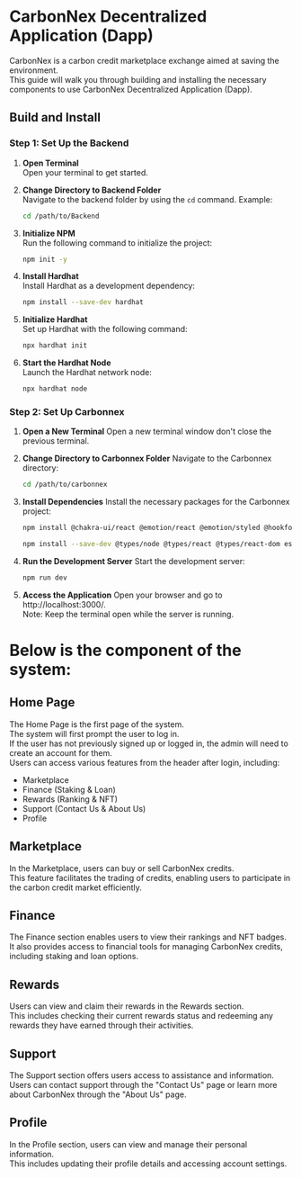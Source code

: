# CarbonNex Decentralized Application (Dapp)

CarbonNex is a carbon credit marketplace exchange aimed at saving the environment.  
   This guide will walk you through building and installing the necessary components to use CarbonNex Decentralized Application (Dapp).

## Build and Install

### Step 1: Set Up the Backend

1. **Open Terminal**  
   Open your terminal to get started.

2. **Change Directory to Backend Folder**  
   Navigate to the backend folder by using the `cd` command. Example:
   ```bash
   cd /path/to/Backend

3. **Initialize NPM**  
   Run the following command to initialize the project:
   ```bash
   npm init -y

4. **Install Hardhat**  
   Install Hardhat as a development dependency:
   ```bash
   npm install --save-dev hardhat

5. **Initialize Hardhat**  
   Set up Hardhat with the following command:
   ```bash
   npx hardhat init

6. **Start the Hardhat Node**  
   Launch the Hardhat network node:
   ```bash
   npx hardhat node

### Step 2: Set Up Carbonnex

1. **Open a New Terminal**
   Open a new terminal window don't close the previous terminal.

2. **Change Directory to Carbonnex Folder**
   Navigate to the Carbonnex directory:
   ```bash
   cd /path/to/carbonnex

3. **Install Dependencies**
   Install the necessary packages for the Carbonnex project:
   ```bash
   npm install @chakra-ui/react @emotion/react @emotion/styled @hookform/resolvers @radix-ui/react-dialog @radix-ui/react-label @radix-ui/react-navigation-menu @radix-ui/react-slot @radix-ui/react-toast @supabase/ssr @supabase/supabase-js @tanstack/react-query @walletconnect/core @web3modal/wagmi class-variance-authority clsx framer-motion lucide-react next pg react react-dom react-hook-form react-icons react-toastify ssl tailwind-merge tailwindcss-animate viem wagmi zod

   npm install --save-dev @types/node @types/react @types/react-dom eslint eslint-config-next postcss tailwindcss typescript
   
4. **Run the Development Server**
   Start the development server:
   ```bash
   npm run dev

5. **Access the Application**
   Open your browser and go to http://localhost:3000/.  
   Note: Keep the terminal open while the server is running.

# Below is the component of the system:

## Home Page
The Home Page is the first page of the system.  
   The system will first prompt the user to log in.  
   If the user has not previously signed up or logged in, the admin will need to create an account for them.  
   Users can access various features from the header after login, including:
- Marketplace
- Finance (Staking & Loan)
- Rewards (Ranking & NFT)
- Support (Contact Us & About Us)
- Profile

## Marketplace
In the Marketplace, users can buy or sell CarbonNex credits.  
   This feature facilitates the trading of credits, enabling users to participate in the carbon credit market efficiently.

## Finance
The Finance section enables users to view their rankings and NFT badges.  
   It also provides access to financial tools for managing CarbonNex credits, including staking and loan options.

## Rewards
Users can view and claim their rewards in the Rewards section.  
   This includes checking their current rewards status and redeeming any rewards they have earned through their activities.

## Support
The Support section offers users access to assistance and information.  
   Users can contact support through the "Contact Us" page or learn more about CarbonNex through the "About Us" page.

## Profile
In the Profile section, users can view and manage their personal information.  
   This includes updating their profile details and accessing account settings.
